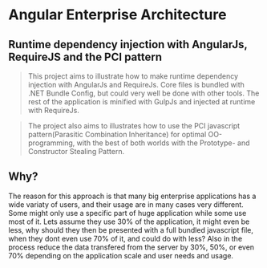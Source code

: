 # Angular Enterprise Architecture

## Runtime dependency injection with AngularJs, RequireJS and the PCI pattern

> This project aims to illustrate how to make runtime dependency injection with AngularJs and RequireJs. Core files is bundled with .NET Bundle Config, but could very well be done with other tools. The rest of the application is minified with GulpJs and injected at runtime with RequireJs.

> The project also aims to illustrates how to use the PCI javascript pattern(Parasitic Combination Inheritance) for optimal OO-programming, with the best of both worlds with the Prototype- and Constructor Stealing Pattern.

## Why?
The reason for this approach is that many big enterprise applications has a wide variaty of users, and their usage are in many cases very different. Some might only use a specific part of huge application while some use most of it. Lets assume they use 30% of the application, it might even be less, why should they then be presented with a full bundled javascript file, when they dont even use 70% of it, and could do with less? Also in the process reduce the data transfered from the server by 30%, 50%, or even 70% depending on the application scale and user needs and usage. 